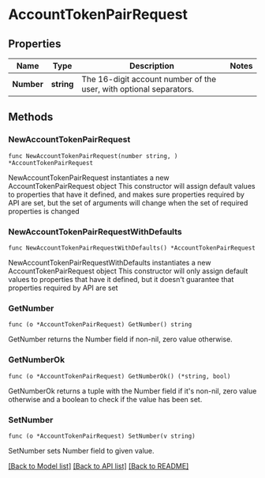 # AccountTokenPairRequest

## Properties

Name | Type | Description | Notes
------------ | ------------- | ------------- | -------------
**Number** | **string** | The 16-digit account number of the user, with optional separators. | 

## Methods

### NewAccountTokenPairRequest

`func NewAccountTokenPairRequest(number string, ) *AccountTokenPairRequest`

NewAccountTokenPairRequest instantiates a new AccountTokenPairRequest object
This constructor will assign default values to properties that have it defined,
and makes sure properties required by API are set, but the set of arguments
will change when the set of required properties is changed

### NewAccountTokenPairRequestWithDefaults

`func NewAccountTokenPairRequestWithDefaults() *AccountTokenPairRequest`

NewAccountTokenPairRequestWithDefaults instantiates a new AccountTokenPairRequest object
This constructor will only assign default values to properties that have it defined,
but it doesn't guarantee that properties required by API are set

### GetNumber

`func (o *AccountTokenPairRequest) GetNumber() string`

GetNumber returns the Number field if non-nil, zero value otherwise.

### GetNumberOk

`func (o *AccountTokenPairRequest) GetNumberOk() (*string, bool)`

GetNumberOk returns a tuple with the Number field if it's non-nil, zero value otherwise
and a boolean to check if the value has been set.

### SetNumber

`func (o *AccountTokenPairRequest) SetNumber(v string)`

SetNumber sets Number field to given value.



[[Back to Model list]](../README.md#documentation-for-models) [[Back to API list]](../README.md#documentation-for-api-endpoints) [[Back to README]](../README.md)


